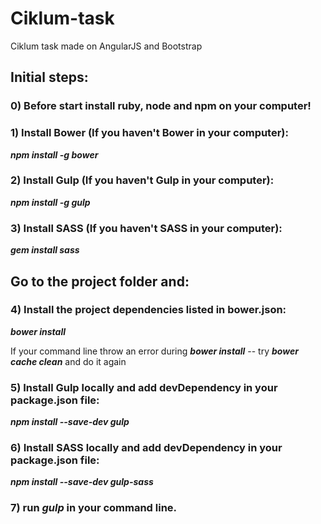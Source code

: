 # Ciklum-task
Ciklum task made on AngularJS and Bootstrap


## Initial steps:


### 0) Before start install ruby, node and npm on your computer!


###  1) Install Bower (If you haven't Bower in your computer):

*__npm install -g bower__*


###  2) Install Gulp (If you haven't Gulp in your computer):

*__npm install -g gulp__*


### 3) Install SASS (If you haven't SASS in your computer):

*__gem install sass__*



## Go to the project folder and:

### 4) Install the project dependencies listed in bower.json:

*__bower install__*

If your command line throw an error during *__bower install__* -- try *__bower cache clean__* and do it again

### 5) Install Gulp locally and add devDependency in your package.json file:

*__npm install --save-dev gulp__*

### 6) Install SASS locally and add devDependency in your package.json file:

*__npm install --save-dev gulp-sass__*


### 7) run *__gulp__* in your command line.

